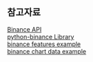 ## **참고자료**
[Binance API](https://developers.binance.com/docs/derivatives/quick-start)  
[python-binance Library](https://python-binance.readthedocs.io/en/latest/overview.html)  
[binance features example](https://utopia1318.tistory.com/category/Python%20%EB%81%84%EC%A0%81/%EA%B0%80%EC%83%81%ED%99%94%ED%8F%90%20%EC%9E%90%EB%8F%99%ED%99%94%20%ED%94%84%EB%A1%9C%EA%B7%B8%EB%9E%A8)  
[binance chart data example](https://goldfishman.tistory.com/70)  
